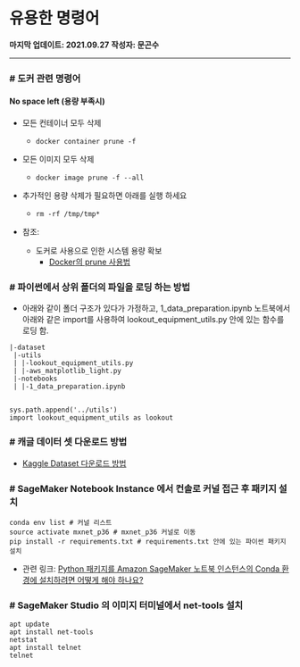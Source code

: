 # 유용한 명령어

**마지막 업데이트: 2021.09.27**
**작성자: 문곤수**

---

### \# 도커 관련 명령어

#### No space left (용량 부족시)

- 모든 컨테이너 모두 삭제
    - `docker container prune -f` 


- 모든 이미지 모두 삭제
    - `docker image prune -f --all`


- 추가적인 용량 삭제가 필요하면 아래를 실행 하세요
    - `rm -rf /tmp/tmp*`
    
    
- 참조: 
    - 도커로 사용으로 인한 시스템 용량 확보
        - [Docker의 prune 사용법](https://www.lainyzine.com/ko/article/docker-prune-usage-remove-unused-docker-objects/)
    



### \# 파이썬에서 상위 폴더의 파일을 로딩 하는 방법

- 아래와 같이 폴더 구조가 있다가 가정하고, 1_data_preparation.ipynb 노트북에서 아래와 같은 import를 사용하여 lookout_equipment_utils.py 안에 있는 함수를 로딩 함.

``` 
|-dataset
 |-utils
 | |-lookout_equipment_utils.py
 | |-aws_matplotlib_light.py
 |-notebooks
 | |-1_data_preparation.ipynb
 

sys.path.append('../utils')
import lookout_equipment_utils as lookout 
```

### \# 캐글 데이터 셋 다운로드 방법
- [Kaggle Dataset 다운로드 방법](https://github.com/mullue/amazon-sagemaker-architecting-for-ml/blob/master/Starter-Code-kr/How_to_downlaod_kaggle_data/0.download_kaggle_dataset.ipynb)

### \# SageMaker Notebook Instance 에서 컨솔로 커널 접근 후 패키지 설치

```
conda env list # 커널 리스트
source activate mxnet_p36 # mxnet_p36 커널로 이동
pip install -r requirements.txt # requirements.txt 안에 있는 파이썬 패키지 설치

```
- 관련 링크: [Python 패키지를 Amazon SageMaker 노트북 인스턴스의 Conda 환경에 설치하려면 어떻게 해야 하나요?](https://aws.amazon.com/ko/premiumsupport/knowledge-center/sagemaker-python-package-conda/)

### \# SageMaker Studio 의 이미지 터미널에서 net-tools 설치

```
apt update
apt install net-tools
netstat
apt install telnet
telnet
```


